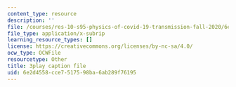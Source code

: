 ```yaml
---
content_type: resource
description: ''
file: /courses/res-10-s95-physics-of-covid-19-transmission-fall-2020/6e2d4558cce7517598ba6ab289f76195_yfxD7JKUxFQ.vtt
file_type: application/x-subrip
learning_resource_types: []
license: https://creativecommons.org/licenses/by-nc-sa/4.0/
ocw_type: OCWFile
resourcetype: Other
title: 3play caption file
uid: 6e2d4558-cce7-5175-98ba-6ab289f76195
---
```

